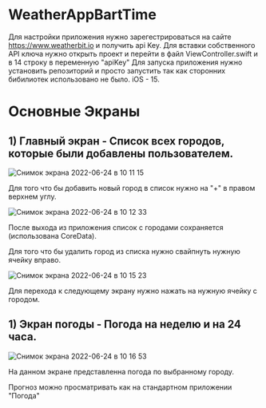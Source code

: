 # WeatherAppBartTime

Для настройки приложения нужно зарегестрироваться на сайте https://www.weatherbit.io и получить api Key.
Для вставки собственного API ключа нужно открыть проект и перейти в файл ViewController.swift и в 14 строку в переменную "apiKey"
Для запуска приложения нужно установить репозиторий и просто запустить так как сторонних бибилиотек использовано не было. iOS - 15.

# Основные Экраны

## 1) Главный экран - Список всех городов, которые были добавлены пользователем.

![Снимок экрана 2022-06-24 в 10 11 15](https://user-images.githubusercontent.com/44827871/175482565-5ccc6df9-4374-4db3-bf12-617fdcb7d524.png)

Для того что бы добавить новый город в список нужно на "+" в правом верхнем углу.

![Снимок экрана 2022-06-24 в 10 12 33](https://user-images.githubusercontent.com/44827871/175482767-26798f94-e0b5-4cae-9ee5-71ce53c869ed.png)

После выхода из приложения список с городами сохраняется (использована CoreData).

Для того что бы удалить город из списка нужно свайпнуть нужную ячейку вправо.

![Снимок экрана 2022-06-24 в 10 15 23](https://user-images.githubusercontent.com/44827871/175483234-1b0f7a06-a257-4e45-b35f-402d1df12068.png)

Для перехода к следующему экрану нужно нажать на нужную ячейку с городом.

## 1) Экран погоды - Погода на неделю и на 24 часа.

![Снимок экрана 2022-06-24 в 10 16 53](https://user-images.githubusercontent.com/44827871/175483438-7644201c-78dd-4ec3-bbc6-36896687acb3.png)

На данном экране представленна погода по выбранному городу.

Прогноз можно просматривать как на стандартном приложении "Погода"

